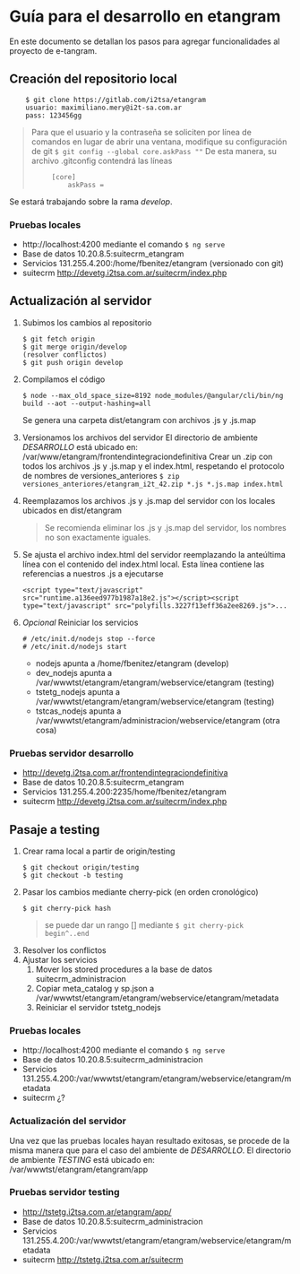 # Guía para el desarrollo en etangram 
En este documento se detallan los pasos para agregar funcionalidades al proyecto de e-tangram.

## Creación del repositorio local
```
    $ git clone https://gitlab.com/i2tsa/etangram
    usuario: maximiliano.mery@i2t-sa.com.ar
    pass: 123456gg
```

> Para que el usuario y la contraseña se soliciten por línea de comandos en lugar de abrir una ventana, modifique su configuración de git
> ```$ git config --global core.askPass ""```
> De esta manera, su archivo .gitconfig contendrá las líneas
> ```
>      [core]
>          askPass = 
> ```

Se estará trabajando sobre la rama *develop*.

### Pruebas locales
* http://localhost:4200 mediante el comando ```$ ng serve```
* Base de datos 10.20.8.5:suitecrm_etangram
* Servicios 131.255.4.200:/home/fbenitez/etangram (versionado con git)
* suitecrm http://devetg.i2tsa.com.ar/suitecrm/index.php

## Actualización al servidor
1. Subimos los cambios al repositorio
    ```
    $ git fetch origin
    $ git merge origin/develop
    (resolver conflictos)
    $ git push origin develop
    ```
1. Compilamos el código
    ```
    $ node --max_old_space_size=8192 node_modules/@angular/cli/bin/ng build --aot --output-hashing=all
    ```
    Se genera una carpeta dist/etangram con archivos .js y .js.map
1. Versionamos los archivos del servidor
    El directorio de ambiente *DESARROLLO* está ubicado en:
    /var/www/etangram/frontendintegraciondefinitiva
    Crear un .zip con todos los archivos .js y .js.map y el index.html, respetando el protocolo de nombres de versiones_anteriores
        ```$ zip versiones_anteriores/etangram_i2t_42.zip *.js *.js.map index.html```

1. Reemplazamos los archivos .js y .js.map del servidor con los locales ubicados en dist/etangram
    > Se recomienda eliminar los .js y .js.map del servidor, los nombres no son exactamente iguales.

1. Se ajusta el archivo index.html del servidor reemplazando la anteúltima línea con el contenido del index.html local.
    Esta línea contiene las referencias a nuestros .js a ejecutarse
    ```
    <script type="text/javascript" src="runtime.a136eed977b1987a18e2.js"></script><script type="text/javascript" src="polyfills.3227f13eff36a2ee8269.js">...
    ```

1. *Opcional* Reiniciar los servicios
    ```
    # /etc/init.d/nodejs stop --force
    # /etc/init.d/nodejs start
    ```
    * nodejs apunta a /home/fbenitez/etangram (develop)
    * dev_nodejs apunta a /var/wwwtst/etangram/etangram/webservice/etangram (testing)
    * tstetg_nodejs apunta a /var/wwwtst/etangram/etangram/webservice/etangram (testing)
    * tstcas_nodejs apunta a /var/wwwtst/etangram/administracion/webservice/etangram (otra cosa)

### Pruebas servidor desarrollo
* http://devetg.i2tsa.com.ar/frontendintegraciondefinitiva
* Base de datos 10.20.8.5:suitecrm_etangram
* Servicios 131.255.4.200:2235/home/fbenitez/etangram
* suitecrm http://devetg.i2tsa.com.ar/suitecrm/index.php

## Pasaje a testing
1. Crear rama local a partir de origin/testing
    ```
    $ git checkout origin/testing
    $ git checkout -b testing
    ```
1. Pasar los cambios mediante cherry-pick (en orden cronológico)
    ```
    $ git cherry-pick hash
    ```
    > se puede dar un rango [] mediante
    > ``` $ git cherry-pick begin^..end ```
1. Resolver los conflictos
1. Ajustar los servicios
    1. Mover los stored procedures a la base de datos suitecrm_administracion
    1. Copiar meta_catalog y sp.json a /var/wwwtst/etangram/etangram/webservice/etangram/metadata
    1. Reiniciar el servidor tstetg_nodejs

### Pruebas locales
* http://localhost:4200 mediante el comando ```$ ng serve```
* Base de datos 10.20.8.5:suitecrm_administracion
* Servicios 131.255.4.200:/var/wwwtst/etangram/etangram/webservice/etangram/metadata
* suitecrm ¿?

### Actualización del servidor
Una vez que las pruebas locales hayan resultado exitosas, se procede de la misma manera que para el caso del ambiente de *DESARROLLO*.
El directorio de ambiente *TESTING* está ubicado en:
/var/wwwtst/etangram/etangram/app

### Pruebas servidor testing
* http://tstetg.i2tsa.com.ar/etangram/app/
* Base de datos 10.20.8.5:suitecrm_administracion
* Servicios 131.255.4.200:/var/wwwtst/etangram/etangram/webservice/etangram/metadata
* suitecrm http://tstetg.i2tsa.com.ar/suitecrm
